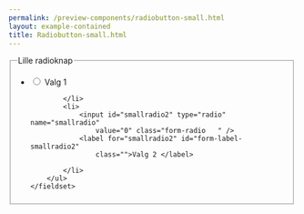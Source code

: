 ```yaml
--- 
permalink: /preview-components/radiobutton-small.html
layout: example-contained 
title: Radiobutton-small.html
---
```

<div class="form-group">
    <fieldset>
        <legend class="h5">Lille radioknap</legend>
        <ul class="nobullet-list">
            <li>
                <input id="smallradio1" type="radio" name="smallradio"
                    value="1" class="form-radio   " />
                <label for="smallradio1" id="form-label-smallradio1"
                    class="">Valg 1 </label>

            </li>
            <li>
                <input id="smallradio2" type="radio" name="smallradio"
                    value="0" class="form-radio   " />
                <label for="smallradio2" id="form-label-smallradio2"
                    class="">Valg 2 </label>

            </li>
        </ul>
    </fieldset>
</div>